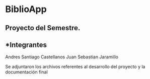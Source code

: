 # BiblioApp
## Proyecto del Semestre.

## *Integrantes
Andres Santiago Castellanos
Juan Sebastian Jaramillo

Se adjuntaron los archivos referentes al desarrollo del proyecto y la documentación final

